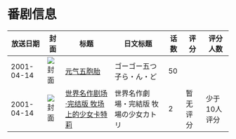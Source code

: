 # 番剧信息

|放送日期|封面|标题|日文标题|话数|评分|评分人数|
|---|---|---|---|---|---|---|
|2001-04-14|![封面](https://lain.bgm.tv/pic/cover/c/50/ad/293622_Wr1MB.jpg)|[元气五胞胎](https://bangumi.tv/subject/293622)|ゴーゴー五つ子ら・ん・ど|50|||
|2001-04-14|![封面](https://lain.bgm.tv/pic/cover/c/51/46/316376_9C2s7.jpg)|[世界名作剧场·完结版 牧场上的少女卡特莉](https://bangumi.tv/subject/316376)|世界名作劇場・完結版 牧場の少女カトリ|2|暂无评分|少于10人评分|

